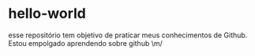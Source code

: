 # hello-world
esse repositório tem objetivo de praticar meus conhecimentos de Github.
Estou empolgado aprendendo sobre github \m/

